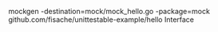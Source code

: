 mockgen -destination=mock/mock_hello.go -package=mock github.com/fisache/unittestable-example/hello Interface
